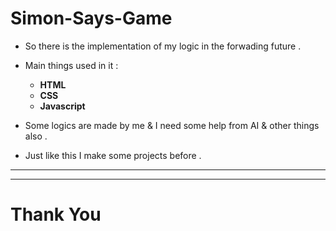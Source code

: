 # Simon-Says-Game
- So there is the implementation of my logic in  the forwading future .

- Main things used in  it :
    - **HTML**
    - **CSS**
    - **Javascript**

- Some logics are made by me & I need some help  from AI & other things also .

- Just  like this I make some projects before .

---
---

# Thank  You
